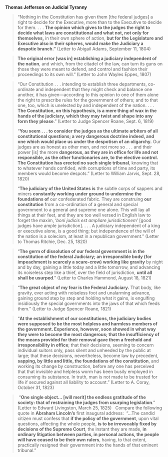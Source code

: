 **Thomas Jefferson on Judicial Tyranny**

 >“Nothing in the Constitution has given them [the federal judges] a right to decide for the Executive, more than to the Executive to decide for them. . . . **The opinion which gives to the judges the right to decide what laws are constitutional and what not, not only for themselves,** in their own sphere of action, **but for the Legislature and Executive also in their spheres, would make the Judiciary a despotic branch.”** (Letter to Abigail Adams, September 11, 1804)
 
 > **The original error [was in] establishing a judiciary independent of the nation**, and which, from the citadel of the law, can turn its guns on those they were meant to defend, and control and fashion their proceedings to its own will.” (Letter to John Wayles Eppes, 1807)
 
> “Our Constitution . . . intending to establish three departments, co-ordinate and independent that they might check and balance one another, it has given—according to this opinion to one of them alone the right to prescribe rules for the government of others; and to that one, too, which is unelected by and independent of the nation. . . . **The Constitution, on this hypothesis, is a mere thing of wax in the hands of the judiciary, which they may twist and shape into any form they please**.” (Letter to Judge Spencer Roane, Sept. 6, 1819)
> 
> “**You seem . . . to consider the judges as the ultimate arbiters of all constitutional questions; a very dangerous doctrine indeed, and one which would place us under the despotism of an oligarchy.** Our judges are as honest as other men, and not more so . . . and their power [is] the more **dangerous, as they are in office for life and not responsible, as the other functionaries are, to the elective control. The Constitution has erected no such single tribunal**, knowing that to whatever hands confided, with corruptions of time and party, its members would become despots.” (Letter to William Jarvis, Sept. 28, 1820)
> 
> “**The judiciary of the United States is** the subtle corps of sappers and miners **constantly working under ground to undermine the foundations of** our confederated fabric. They are construing **our constitution** from a co-ordination of a general and special government to a general and supreme one alone. This will lay all things at their feet, and they are too well versed in English law to forget the maxim, ‘_boni judicis est ampliare jurisdictionem_’ [good judges have ample jurisdiction]. . . . A judiciary independent of a king or executive alone, is a good thing; but independence of the will of the nation is a solecism, at least in a republican government.” (Letter to Thomas Ritchie, Dec. 25, 1820)

 > “**The germ of dissolution of our federal government is in the constitution of the federal Judiciary; an irresponsible body (for impeachment is scarcely a scare-crow) working like gravity** by night and by day, gaining a little today and a little tomorrow, and advancing its noiseless step like a thief, over the field of jurisdiction, **until all shall be usurped**.” (Letter to Charles Hammond, August 18, 1821)
 
 > “**The great object of my fear is the Federal Judiciary.** That body, like gravity, ever acting with noiseless foot and unalarming advance, gaining ground step by step and holding what it gains, is engulfing insidiously the special governments into the jaws of that which feeds them.” (Letter to Judge Spencer Roane, 1821)
 
 > “**At the establishment of our constitutions, the judiciary bodies were supposed to be the most helpless and harmless members of the government. Experience, however, soon showed in what way they were to become the most dangerous; that the insufficiency of the means provided for their removal gave them a freehold and irresponsibility in office**; that their decisions, seeming to concern individual suitors only, pass silent and unheeded by the public at large; that these decisions, nevertheless, become law by precedent, **sapping, by little and little, the foundations of the constitution**, and working its change by construction, before any one has perceived that that invisible and helpless worm has been busily employed in consuming its substance. In truth, man is not made to be trusted for life if secured against all liability to account.” (Letter to A. Coray, October 31, 1823)
 
 >  “**One single object… [will merit] the endless gratitude of the society: that of restraining the judges from usurping legislation**.” (Letter to Edward Livingston, March 25, 1825)
   
 Compare the following quote in **Abraham Lincoln’s** first inaugural address: 
 > “…The candid citizen must confess that **if the policy of the government**, upon vital questions, affecting the whole people, **is to be irrevocably fixed by decisions of the Supreme Court**, the instant they are made, **in ordinary litigation between parties, in personal actions, the people will have ceased to be their own rulers**, having, to that extent, practically resigned their government into the hands of that eminent tribunal.”
 
 